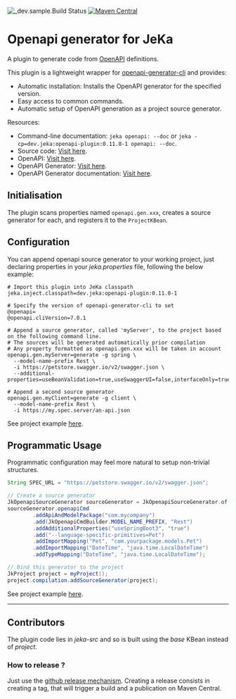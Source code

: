 ![_dev.sample.Build Status](https://github.com/jeka-dev/openapi-plugin/actions/workflows/main.yml/badge.svg)
[![Maven Central](https://img.shields.io/maven-central/v/dev.jeka/openapi-plugin)](https://search.maven.org/search?q=g:%22dev.jeka%22%20AND%20a:%22openapi-plugin%22)

# Openapi generator for JeKa

A plugin to generate code from [OpenAPI](https://www.openapis.org/) definitions.

This plugin is a lightweight wrapper for [openapi-generator-cli](https://openapi-generator.tech/docs/usage) and provides:

- Automatic installation: Installs the OpenAPI generator for the specified version.
- Easy access to common commands.
- Automatic setup of OpenAPI generation as a project source generator.

Resources:
  - Command-line documentation: `jeka openapi: --doc` or `jeka -cp=dev.jeka:openapi-plugin:0.11.8-1 openapi: --doc`.
  - Source code: [Visit here](jeka-src/dev/jeka/plugins/openapi/OpenapiKBean.java).
  - OpenAPI: [Visit here](https://www.openapis.org/).
  - OpenAPI Generator: [Visit here](https://openapi-generator.tech/docs/usage).
  - OpenAPI Generator documentation: [Visit here](https://openapi-generator.tech/docs/usage/#generate).

## Initialisation

The plugin scans properties named `openapi.gen.xxx`,
creates a source generator for each, and registers it to the `ProjectKBean`.

## Configuration

You can append openapi source generator to your working project, just declaring properties in your *jeka.properties* file, 
following the below example:

```properties
# Import this plugin into JeKa classpath
jeka.inject.classpath=dev.jeka:openapi-plugin:0.11.0-1

# Specify the version of openapi-generator-cli to set
@openapi=
@openapi.cliVersion=7.0.1

# Append a source generator, called 'myServer', to the project based on the following command line.
# The sources will be generated automatically prior compilation
# Any property formatted as openapi.gen.xxx will be taken in account
openapi.gen.myServer=generate -g spring \
  --model-name-prefix Rest \
  -i https://petstore.swagger.io/v2/swagger.json \
  --additional-properties=useBeanValidation=true,useSwaggerUI=false,interfaceOnly=true

# Append a second source generator
openapi.gen.myClient=generate -g client \
  --model-name-prefix Rest \
  -i https://my.spec.server/an-api.json
```

See project example [here](sample-props/jeka.properties).

## Programmatic Usage

Programmatic configuration may feel more natural to setup non-trivial structures. 

```java
String SPEC_URL = "https://petstore.swagger.io/v2/swagger.json";

// Create a source generator
JkOpenapiSourceGenerator sourceGenerator = JkOpenapiSourceGenerator.of("spring", SPEC_URL);
sourceGenerator.openapiCmd
        .addApiAndModelPackage("com.mycompany")
        .add(JkOpenapiCmdBuilder.MODEL_NAME_PREFIX, "Rest")
        .addAdditionalProperties("useSpringBoot3", "true")
        .add("--language-specific-primitives=Pet")
        .addImportMapping("Pet", "com.yourpackage.models.Pet")
        .addImportMapping("DateTime", "java.time.LocalDateTime")
        .addTypeMapping("DateTime", "java.time.LocalDateTime");

// Bind this generator to the project
JkProject project = myProject();
project.compilation.addSourceGenerator(project);
```

See project example [here](sample-prog/jeka-src/SampleProgBuild.java).

_______________
## Contributors

The plugin code lies in *jeka-src* and so is built using the *base* KBean instead of *project*.

### How to release ?

Just use the [github release mechanism](https://github.com/jeka-dev/openapi-plugin/releases).
Creating a release consists in creating a tag, that will trigger a build and a publication on Maven Central.


